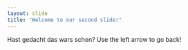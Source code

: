 ```yaml
---
layout: slide
title: "Welcome to our second slide!"
---
```

Hast gedacht das wars schon?
Use the left arrow to go back!
